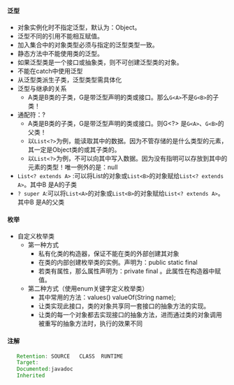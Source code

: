 #### 泛型
   - 对象实例化时不指定泛型，默认为：Object。
   - 泛型不同的引用不能相互赋值。
   - 加入集合中的对象类型必须与指定的泛型类型一致。
   - 静态方法中不能使用类的泛型。
   - 如果泛型类是一个接口或抽象类，则不可创建泛型类的对象。
   - 不能在catch中使用泛型
   - 从泛型类派生子类，泛型类型需具体化
   - 泛型与继承的关系
      - A类是B类的子类，G是带泛型声明的类或接口。那么`G<A>`不是`G<B>`的子类！
   - 通配符：?
      - A类是B类的子类，G是带泛型声明的类或接口。则G<?> 是`G<A>`、`G<B>`的父类！
      - 以`List<?>`为例，能读取其中的数据。因为不管存储的是什么类型的元素，其一定是Object类的或其子类的。
      - 以`List<?>`为例，不可以向其中写入数据。因为没有指明可以存放到其中的元素的类型！唯一例外的是：null
   - `List<? extends A>` :可以将List<A>的对象或`List<B>`的对象赋给`List<? extends A>`。其中B 是A的子类
   - `? super A`:可以将`List<A>`的对象或`List<B>`的对象赋给`List<? extends A>`。其中B 是A的父类
#### 枚举
   - 自定义枚举类
      - 第一种方式
         - 私有化类的构造器，保证不能在类的外部创建其对象 
         - 在类的内部创建枚举类的实例。声明为：public static final 
         - 若类有属性，那么属性声明为：private final 。此属性在构造器中赋值。
      - 第二种方式（使用enum关键字定义枚举类）
         - 其中常用的方法：values()  valueOf(String name);
         - 让类实现此接口，类的对象共享同一套接口的抽象方法的实现。
         - 让类的每一个对象都去实现接口的抽象方法，进而通过类的对象调用被重写的抽象方法时，执行的效果不同

#### 注解
   ```java
      Retention: SOURCE   CLASS  RUNTIME
      Target:
      Documented:javadoc
      Inherited
   ```
